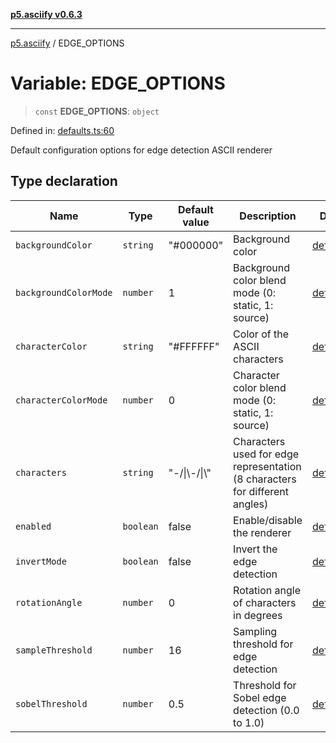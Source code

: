 [**p5.asciify v0.6.3**](../README.md)

***

[p5.asciify](../globals.md) / EDGE\_OPTIONS

# Variable: EDGE\_OPTIONS

> `const` **EDGE\_OPTIONS**: `object`

Defined in: [defaults.ts:60](https://github.com/humanbydefinition/p5-asciify/blob/97a886fbd6773eeef25eaef50ed7335671b5702c/src/lib/defaults.ts#L60)

Default configuration options for edge detection ASCII renderer

## Type declaration

| Name | Type | Default value | Description | Defined in |
| ------ | ------ | ------ | ------ | ------ |
| <a id="backgroundcolor"></a> `backgroundColor` | `string` | "#000000" | Background color | [defaults.ts:70](https://github.com/humanbydefinition/p5-asciify/blob/97a886fbd6773eeef25eaef50ed7335671b5702c/src/lib/defaults.ts#L70) |
| <a id="backgroundcolormode"></a> `backgroundColorMode` | `number` | 1 | Background color blend mode (0: static, 1: source) | [defaults.ts:72](https://github.com/humanbydefinition/p5-asciify/blob/97a886fbd6773eeef25eaef50ed7335671b5702c/src/lib/defaults.ts#L72) |
| <a id="charactercolor"></a> `characterColor` | `string` | "#FFFFFF" | Color of the ASCII characters | [defaults.ts:66](https://github.com/humanbydefinition/p5-asciify/blob/97a886fbd6773eeef25eaef50ed7335671b5702c/src/lib/defaults.ts#L66) |
| <a id="charactercolormode"></a> `characterColorMode` | `number` | 0 | Character color blend mode (0: static, 1: source) | [defaults.ts:68](https://github.com/humanbydefinition/p5-asciify/blob/97a886fbd6773eeef25eaef50ed7335671b5702c/src/lib/defaults.ts#L68) |
| <a id="characters"></a> `characters` | `string` | "-/\|\\-/\|\\" | Characters used for edge representation (8 characters for different angles) | [defaults.ts:64](https://github.com/humanbydefinition/p5-asciify/blob/97a886fbd6773eeef25eaef50ed7335671b5702c/src/lib/defaults.ts#L64) |
| <a id="enabled"></a> `enabled` | `boolean` | false | Enable/disable the renderer | [defaults.ts:62](https://github.com/humanbydefinition/p5-asciify/blob/97a886fbd6773eeef25eaef50ed7335671b5702c/src/lib/defaults.ts#L62) |
| <a id="invertmode"></a> `invertMode` | `boolean` | false | Invert the edge detection | [defaults.ts:74](https://github.com/humanbydefinition/p5-asciify/blob/97a886fbd6773eeef25eaef50ed7335671b5702c/src/lib/defaults.ts#L74) |
| <a id="rotationangle"></a> `rotationAngle` | `number` | 0 | Rotation angle of characters in degrees | [defaults.ts:80](https://github.com/humanbydefinition/p5-asciify/blob/97a886fbd6773eeef25eaef50ed7335671b5702c/src/lib/defaults.ts#L80) |
| <a id="samplethreshold"></a> `sampleThreshold` | `number` | 16 | Sampling threshold for edge detection | [defaults.ts:78](https://github.com/humanbydefinition/p5-asciify/blob/97a886fbd6773eeef25eaef50ed7335671b5702c/src/lib/defaults.ts#L78) |
| <a id="sobelthreshold"></a> `sobelThreshold` | `number` | 0.5 | Threshold for Sobel edge detection (0.0 to 1.0) | [defaults.ts:76](https://github.com/humanbydefinition/p5-asciify/blob/97a886fbd6773eeef25eaef50ed7335671b5702c/src/lib/defaults.ts#L76) |
